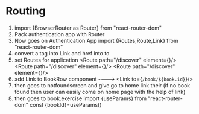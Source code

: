 # Routing
1) import {BrowserRouter as Router} from "react-router-dom"
2) Pack authentication app with Router
3) Now goes on Authentication App import {Routes,Route,Link} from "react-router-dom"
4) convert a tag into Link and href into to
5) set Routes for application 
    <Routes>
     <Route path="/discover" element={<DiscoverBooksScreen user={user}/>}/>
     <Routes><Route path="/discover" element={<BookScreen user={user}/>}/>
     <Routes><Route path="/discover" element={<NotFoundScreen/>}/>
    </Routes>
6) add Link to BookRow component ----> <Link to={`/book/${book.id}`}/>
7) then goes to notfoundscreen and give go to home link their (if no book found then user can easily come on home page with the help of link)
8) then goes to book.exercise import {useParams} from "react-router-dom"
         const {bookId}=useParams()
                                
